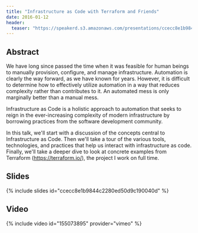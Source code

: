 ```yaml
---
title: "Infrastructure as Code with Terraform and Friends"
date: 2016-01-12
header: 
  teaser: "https://speakerd.s3.amazonaws.com/presentations/ccecc8e1b9844c2280ed50d9c190040d/preview_slide_0.jpg"
---
```


## Abstract

We have long since passed the time when it was feasible for human beings to manually provision, configure, and manage infrastructure. Automation is clearly the way forward, as we have known for years. However, it is difficult to determine how to effectively utilize automation in a way that reduces complexity rather than contributes to it. An automated mess is only marginally better than a manual mess.

Infrastructure as Code is a holistic approach to automation that seeks to reign in the ever-increasing complexity of modern infrastructure by borrowing practices from the software development community.

In this talk, we'll start with a discussion of the concepts central to Infrastructure as Code. Then we'll take a tour of the various tools, technologies, and practices that help us interact with infrastructure as code. Finally, we'll take a deeper dive to look at concrete examples from Terraform (https://terraform.io/), the project I work on full time.

## Slides

{% include slides id="ccecc8e1b9844c2280ed50d9c190040d" %}

## Video

{% include video id="155073895" provider="vimeo" %}
